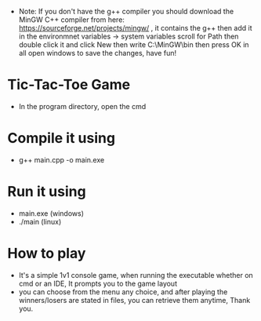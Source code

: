 - Note: If you don't have the g++ compiler you should download the MinGW C++ compiler from here: https://sourceforge.net/projects/mingw/ , it contains the g++ then add it in the environmnet variables -> system variables scroll for Path then double click it and click New then write C:\MinGW\bin then press OK in all open windows to save the changes, have fun!

# Tic-Tac-Toe Game

- In the program directory, open the cmd

# Compile it using

- g++ main.cpp -o main.exe

# Run it using

- main.exe (windows)
- ./main (linux)

# How to play

- It's a simple 1v1 console game, when running the executable whether on cmd or an IDE, It prompts you to the game layout
- you can choose from the menu any choice, and after playing the winners/losers are stated in files, you can retrieve them anytime, Thank you.
